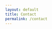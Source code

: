 ```yaml
---
layout: default
title: Contact
permalink: /contact
---
```

<div class="contact">
<p>

<span class="contacticon center">
  <a href="mailto:virgdesmedt@hotmail.com"><i class="fa fa-envelope-square"></i></a>
  <a href="https://github.com/virdesm" target="_blank"><i class="fa fa-github-square"></i></a>
  <a href="https://www.linkedin.com/in/virginiedesmedt/" target="_blank"><i class="fa fa-linkedin-square"></i></a>
  <!---
  <a href="http://tumblr.com" target="_blank"><i class="fa fa-tumblr-square"></i></a>
  <a href="https://twitter.com" target="_blank"><i class="fa fa-twitter-square"></i></a>
  --->
</span>
<form>
  <!-- Form stuff -->
</form>